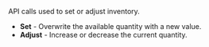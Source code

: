 API calls used to set or adjust inventory.

 - <b>Set</b> - Overwrite the available quantity with a new value.
 - <b>Adjust</b> - Increase or decrease the current quantity.
